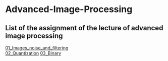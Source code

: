 # Advanced-Image-Processing

## List of the assignment of the lecture of advanced image processing

[01_Images_noise_and_filtering](/01_Images_noise_and_filtering)  
[02_Quantization](/02_quantization)
[03_Binary](/03_binary)
